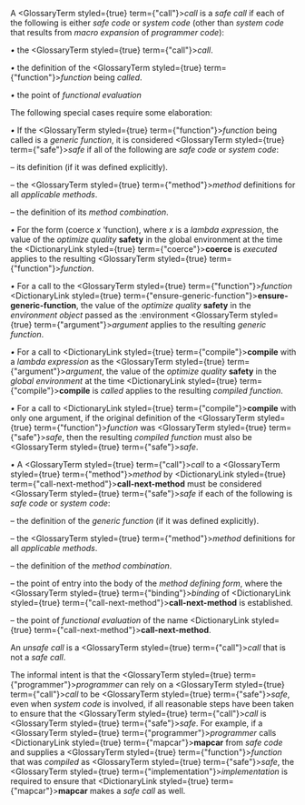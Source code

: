  



A <GlossaryTerm styled={true} term={"call"}><i>call</i></GlossaryTerm> is a *safe call* if each of the following is either *safe code* or *system code* (other than *system code* that results from *macro expansion* of *programmer code*): 



*•* the <GlossaryTerm styled={true} term={"call"}><i>call</i></GlossaryTerm>. 



*•* the definition of the <GlossaryTerm styled={true} term={"function"}><i>function</i></GlossaryTerm> being *called*. 



*•* the point of *functional evaluation* 



The following special cases require some elaboration: 



*•* If the <GlossaryTerm styled={true} term={"function"}><i>function</i></GlossaryTerm> being called is a *generic function*, it is considered <GlossaryTerm styled={true} term={"safe"}><i>safe</i></GlossaryTerm> if all of the following are *safe code* or *system code*: 



– its definition (if it was defined explicitly). 



– the <GlossaryTerm styled={true} term={"method"}><i>method</i></GlossaryTerm> definitions for all *applicable methods*. 



– the definition of its *method combination*. 



*•* For the form (coerce *x* ’function), where *x* is a *lambda expression*, the value of the *optimize quality* **safety** in the global environment at the time the <DictionaryLink styled={true} term={"coerce"}><b>coerce</b></DictionaryLink> is *executed* applies to the resulting <GlossaryTerm styled={true} term={"function"}><i>function</i></GlossaryTerm>. 



*•* For a call to the <GlossaryTerm styled={true} term={"function"}><i>function</i></GlossaryTerm> <DictionaryLink styled={true} term={"ensure-generic-function"}><b>ensure-generic-function</b></DictionaryLink>, the value of the *optimize quality* **safety** in the *environment object* passed as the :environment <GlossaryTerm styled={true} term={"argument"}><i>argument</i></GlossaryTerm> applies to the resulting *generic function*. 



*•* For a call to <DictionaryLink styled={true} term={"compile"}><b>compile</b></DictionaryLink> with a *lambda expression* as the <GlossaryTerm styled={true} term={"argument"}><i>argument</i></GlossaryTerm>, the value of the *optimize quality* **safety** in the *global environment* at the time <DictionaryLink styled={true} term={"compile"}><b>compile</b></DictionaryLink> is *called* applies to the resulting *compiled function*. 



*•* For a call to <DictionaryLink styled={true} term={"compile"}><b>compile</b></DictionaryLink> with only one argument, if the original definition of the <GlossaryTerm styled={true} term={"function"}><i>function</i></GlossaryTerm> was <GlossaryTerm styled={true} term={"safe"}><i>safe</i></GlossaryTerm>, then the resulting *compiled function* must also be <GlossaryTerm styled={true} term={"safe"}><i>safe</i></GlossaryTerm>. 



*•* A <GlossaryTerm styled={true} term={"call"}><i>call</i></GlossaryTerm> to a <GlossaryTerm styled={true} term={"method"}><i>method</i></GlossaryTerm> by <DictionaryLink styled={true} term={"call-next-method"}><b>call-next-method</b></DictionaryLink> must be considered <GlossaryTerm styled={true} term={"safe"}><i>safe</i></GlossaryTerm> if each of the following is *safe code* or *system code*: 



– the definition of the *generic function* (if it was defined explicitly).  







– the <GlossaryTerm styled={true} term={"method"}><i>method</i></GlossaryTerm> definitions for all *applicable methods*. 



– the definition of the *method combination*. 



– the point of entry into the body of the *method defining form*, where the <GlossaryTerm styled={true} term={"binding"}><i>binding</i></GlossaryTerm> of <DictionaryLink styled={true} term={"call-next-method"}><b>call-next-method</b></DictionaryLink> is established. 



– the point of *functional evaluation* of the name <DictionaryLink styled={true} term={"call-next-method"}><b>call-next-method</b></DictionaryLink>. 



An *unsafe call* is a <GlossaryTerm styled={true} term={"call"}><i>call</i></GlossaryTerm> that is not a *safe call*. 



The informal intent is that the <GlossaryTerm styled={true} term={"programmer"}><i>programmer</i></GlossaryTerm> can rely on a <GlossaryTerm styled={true} term={"call"}><i>call</i></GlossaryTerm> to be <GlossaryTerm styled={true} term={"safe"}><i>safe</i></GlossaryTerm>, even when *system code* is involved, if all reasonable steps have been taken to ensure that the <GlossaryTerm styled={true} term={"call"}><i>call</i></GlossaryTerm> is <GlossaryTerm styled={true} term={"safe"}><i>safe</i></GlossaryTerm>. For example, if a <GlossaryTerm styled={true} term={"programmer"}><i>programmer</i></GlossaryTerm> calls <DictionaryLink styled={true} term={"mapcar"}><b>mapcar</b></DictionaryLink> from *safe code* and supplies a <GlossaryTerm styled={true} term={"function"}><i>function</i></GlossaryTerm> that was *compiled* as <GlossaryTerm styled={true} term={"safe"}><i>safe</i></GlossaryTerm>, the <GlossaryTerm styled={true} term={"implementation"}><i>implementation</i></GlossaryTerm> is required to ensure that <DictionaryLink styled={true} term={"mapcar"}><b>mapcar</b></DictionaryLink> makes a *safe call* as well. 



